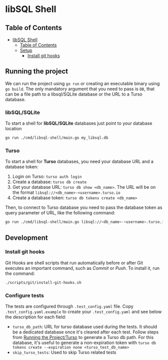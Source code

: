 # libSQL Shell

## Table of Contents

- [libSQL Shell](#libsql-shell)
  - [Table of Contents](#table-of-contents)
  - [Setup](#setup)
    - [Install git hooks](#install-git-hooks)

## Running the project

We can run the project using `go run` or creating an executable binary using `go build`. The only mandatory argument that you need to pass is `DB`, that can be a file path to a libsql/SQLite database or the URL to a Turso database.

### libSQL/SQLite
To start a shell for **libSQL/SQLite** databases just point to your database location
```sh
go run ./cmd/libsql-shell/main.go my_libsql.db
```

### Turso
To start a shell for **Turso** databases, you need your database URL and a database token:

1. Login on Turso: `turso auth login`
2. Create a database: `turso db create`
3. Get your database URL: `turso db show <db_name>`. The URL will be on the format `libsql://<db_name>-<username>.turso.io`
4. Create a database token: `turso db tokens create <db_name>`

Then, to connect to Turso database you need to pass the database token as query parameter of URL, like the following command:
```sh
go run ./cmd/libsql-shell/main.go libsql://<db_name>-<username>.turso.io/?authToken=<db_token>`
```

## Development

### Install git hooks

Git Hooks are shell scripts that run automatically before or after Git executes an important command, such as *Commit* or *Push*. To install it, run the command:

```bash
./scripts/git/install-git-hooks.sh
```

### Configure tests

The tests are configured through `.test_config.yaml` file. Copy `.test_config.yaml.example` to create your `.test_config.yaml` and see below the description for each field:
  - `turso_db_path`: URL for turso database used during the tests. It should be a dedicated database once it's cleared after each test. Follow steps from [Running the Project/Turso](#Turso) to generate a Turso db path. For this database, it's useful to generate a non-expiration token with `turso db tokens create --expiration none <turso_test_db_name>`
  - `skip_turso_tests`: Used to skip Turso related tests
